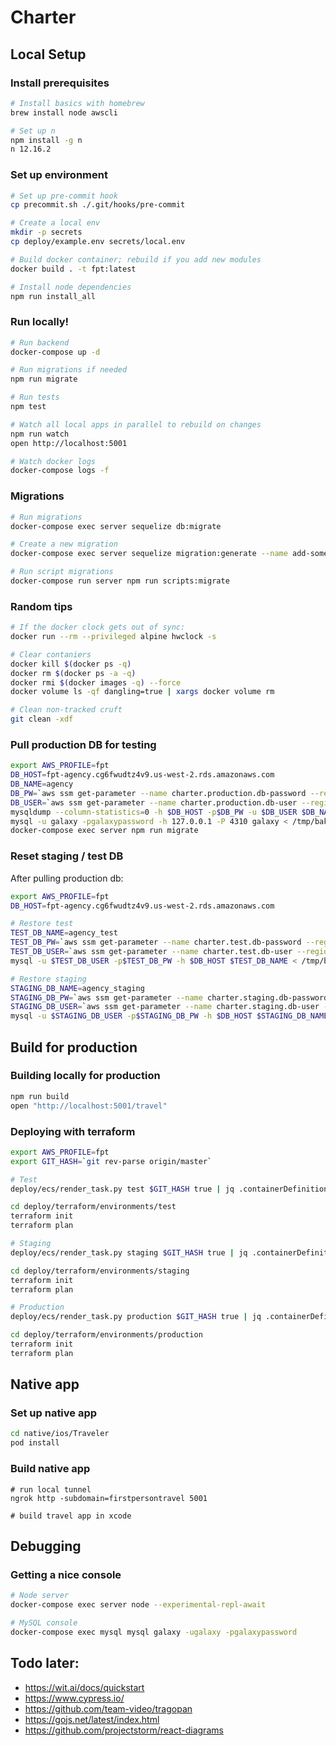 # Charter

## Local Setup

### Install prerequisites

```sh
# Install basics with homebrew
brew install node awscli

# Set up n
npm install -g n
n 12.16.2
```

### Set up environment

```sh
# Set up pre-commit hook
cp precommit.sh ./.git/hooks/pre-commit

# Create a local env
mkdir -p secrets
cp deploy/example.env secrets/local.env

# Build docker container; rebuild if you add new modules
docker build . -t fpt:latest

# Install node dependencies
npm run install_all
```

### Run locally!

```sh
# Run backend
docker-compose up -d

# Run migrations if needed
npm run migrate

# Run tests
npm test

# Watch all local apps in parallel to rebuild on changes
npm run watch
open http://localhost:5001

# Watch docker logs
docker-compose logs -f
```

### Migrations

```sh
# Run migrations
docker-compose exec server sequelize db:migrate

# Create a new migration
docker-compose exec server sequelize migration:generate --name add-some-fields

# Run script migrations
docker-compose run server npm run scripts:migrate
```

### Random tips

```sh
# If the docker clock gets out of sync:
docker run --rm --privileged alpine hwclock -s

# Clear contaniers
docker kill $(docker ps -q)
docker rm $(docker ps -a -q)
docker rmi $(docker images -q) --force
docker volume ls -qf dangling=true | xargs docker volume rm

# Clean non-tracked cruft
git clean -xdf
```

### Pull production DB for testing

```sh
export AWS_PROFILE=fpt
DB_HOST=fpt-agency.cg6fwudtz4v9.us-west-2.rds.amazonaws.com
DB_NAME=agency
DB_PW=`aws ssm get-parameter --name charter.production.db-password --region us-west-2 --with-decryption | jq -r .Parameter.Value`
DB_USER=`aws ssm get-parameter --name charter.production.db-user --region us-west-2 --with-decryption | jq -r .Parameter.Value`
mysqldump --column-statistics=0 -h $DB_HOST -p$DB_PW -u $DB_USER $DB_NAME --result-file=/tmp/bak.sql
mysql -u galaxy -pgalaxypassword -h 127.0.0.1 -P 4310 galaxy < /tmp/bak.sql
docker-compose exec server npm run migrate
```

### Reset staging / test DB

After pulling production db:

```sh
export AWS_PROFILE=fpt
DB_HOST=fpt-agency.cg6fwudtz4v9.us-west-2.rds.amazonaws.com

# Restore test
TEST_DB_NAME=agency_test
TEST_DB_PW=`aws ssm get-parameter --name charter.test.db-password --region us-west-2 --with-decryption | jq -r .Parameter.Value`
TEST_DB_USER=`aws ssm get-parameter --name charter.test.db-user --region us-west-2 --with-decryption | jq -r .Parameter.Value`
mysql -u $TEST_DB_USER -p$TEST_DB_PW -h $DB_HOST $TEST_DB_NAME < /tmp/bak.sql

# Restore staging
STAGING_DB_NAME=agency_staging
STAGING_DB_PW=`aws ssm get-parameter --name charter.staging.db-password --region us-west-2 --with-decryption | jq -r .Parameter.Value`
STAGING_DB_USER=`aws ssm get-parameter --name charter.staging.db-user --region us-west-2 --with-decryption | jq -r .Parameter.Value`
mysql -u $STAGING_DB_USER -p$STAGING_DB_PW -h $DB_HOST $STAGING_DB_NAME < /tmp/bak.sql
```

## Build for production

### Building locally for production

```sh
npm run build
open "http://localhost:5001/travel"
```

### Deploying with terraform

```sh
export AWS_PROFILE=fpt
export GIT_HASH=`git rev-parse origin/master`

# Test
deploy/ecs/render_task.py test $GIT_HASH true | jq .containerDefinitions > deploy/terraform/environments/test/containers.json

cd deploy/terraform/environments/test
terraform init
terraform plan

# Staging
deploy/ecs/render_task.py staging $GIT_HASH true | jq .containerDefinitions > deploy/terraform/environments/staging/containers.json

cd deploy/terraform/environments/staging
terraform init
terraform plan

# Production
deploy/ecs/render_task.py production $GIT_HASH true | jq .containerDefinitions > deploy/terraform/environments/production/containers.json

cd deploy/terraform/environments/production
terraform init
terraform plan
```

## Native app

### Set up native app

```sh
cd native/ios/Traveler
pod install
```

### Build native app

```
# run local tunnel
ngrok http -subdomain=firstpersontravel 5001

# build travel app in xcode
```

## Debugging

### Getting a nice console

```sh
# Node server
docker-compose exec server node --experimental-repl-await

# MySQL console
docker-compose exec mysql mysql galaxy -ugalaxy -pgalaxypassword
```

## Todo later:

- https://wit.ai/docs/quickstart
- https://www.cypress.io/
- https://github.com/team-video/tragopan
- https://gojs.net/latest/index.html
- https://github.com/projectstorm/react-diagrams